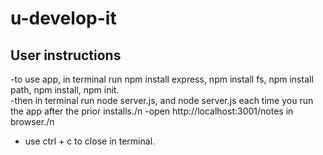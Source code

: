 # u-develop-it

## User instructions
-to use app, in terminal run npm install express, npm install fs, npm install path, npm install, npm init.<br>
-then in terminal run node server.js, and node server.js each time you run the app after the prior installs./n
-open http://localhost:3001/notes in browser./n
- use ctrl + c to close in terminal.
